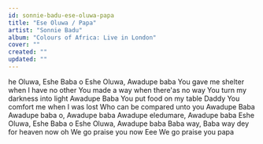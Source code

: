 ```yaml
---
id: sonnie-badu-ese-oluwa-papa
title: "Ese Oluwa / Papa"
artist: "Sonnie Badu"
album: "Colours of Africa: Live in London"
cover: ""
created: ""
updated: ""
---
```


he Oluwa, Eshe Baba o
Eshe Oluwa, Awadupe baba
You gave me shelter when I have no other
You made a way when there'as no way
You turn my darkness into light
Awadupe Baba
You put food on my table Daddy
You comfort me when I was lost
Who can be compared unto you
Awadupe Baba
Awadupe baba o, Awadupe baba
Awadupe eledumare, Awadupe baba
Eshe Oluwa, Eshe Baba o
Eshe Oluwa, Awadupe baba
Baba way, Baba way dey for heaven now oh
We go praise you now Eee
We go praise you papa